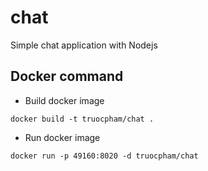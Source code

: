 # chat
Simple chat application with Nodejs


## Docker command

- Build docker image

```
docker build -t truocpham/chat .
```

- Run docker image

```
docker run -p 49160:8020 -d truocpham/chat
```
